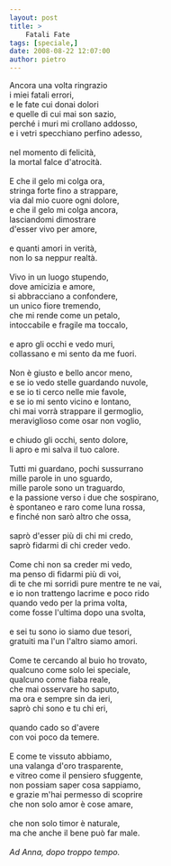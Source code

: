 ```yaml
---
layout: post
title: >
    Fatali Fate
tags: [speciale,]
date: 2008-08-22 12:07:00
author: pietro
---
```

Ancora una volta ringrazio<br/>i miei fatali errori,<br/>e le fate cui donai dolori<br/>e quelle di cui mai son sazio,<br/>perché i muri mi crollano addosso,<br/>e i vetri specchiano perfino adesso,<br/><br/>nel momento di felicità,<br/>la mortal falce d'atrocità.<br/><br/>E che il gelo mi colga ora,<br/>stringa forte fino a strappare,<br/>via dal mio cuore ogni dolore,<br/>e che il gelo mi colga ancora,<br/>lasciandomi dimostrare<br/>d'esser vivo per amore,<br/><br/>e quanti amori in verità,<br/>non lo sa neppur realtà.<br/><br/>Vivo in un luogo stupendo,<br/>dove amicizia e amore,<br/>si abbracciano a confondere,<br/>un unico fiore tremendo,<br/>che mi rende come un petalo,<br/>intoccabile e fragile ma toccalo,<br/><br/>e apro gli occhi e vedo muri,<br/>collassano e mi sento da me fuori.<br/><br/>Non è giusto e bello ancor meno,<br/>e se io vedo stelle guardando nuvole,<br/>e se io ti cerco nelle mie favole,<br/>e se io mi sento vicino e lontano,<br/>chi mai vorrà strappare il germoglio,<br/>meraviglioso come osar non voglio,<br/><br/>e chiudo gli occhi, sento dolore,<br/>li apro e mi salva il tuo calore.<br/><br/>Tutti mi guardano, pochi sussurrano<br/>mille parole in uno sguardo,<br/>mille parole sono un traguardo,<br/>e la passione verso i due che sospirano,<br/>è spontaneo e raro come luna rossa,<br/>e finché non sarò altro che ossa,<br/><br/>saprò d'esser più di chi mi credo,<br/>saprò fidarmi di chi creder vedo.<br/><br/>Come chi non sa creder mi vedo,<br/>ma penso di fidarmi più di voi,<br/>di te che mi sorridi pure mentre te ne vai,<br/>e io non trattengo lacrime e poco rido<br/>quando vedo per la prima volta,<br/>come fosse l'ultima dopo una svolta,<br/><br/>e sei tu sono io siamo due tesori,<br/>gratuiti ma l'un l'altro siamo amori.<br/><br/>Come te cercando al buio ho trovato,<br/>qualcuno come solo lei speciale,<br/>qualcuno come fiaba reale,<br/>che mai osservare ho saputo,<br/>ma ora e sempre sin da ieri,<br/>saprò chi sono e tu chi eri,<br/><br/>quando cado so d'avere<br/>con voi poco da temere.<br/><br/>E come te vissuto abbiamo,<br/>una valanga d'oro trasparente,<br/>e vitreo come il pensiero sfuggente,<br/>non possiam saper cosa sappiamo,<br/>e grazie m'hai permesso di scoprire<br/>che non solo amor è cose amare,<br/><br/>che non solo timor è naturale,<br/>ma che anche il bene può far male.<br/><br/><span style="font-style: italic">Ad Anna, dopo troppo tempo.</span>
